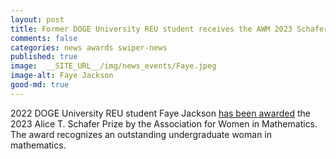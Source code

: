 ```yaml
---
layout: post
title: Former DOGE University REU student receives the AWM 2023 Schafer Prize
comments: false
categories: news awards swiper-news
published: true
image:  __SITE_URL__/img/news_events/Faye.jpeg
image-alt: Faye Jackson
good-md: true
---
```


2022 DOGE University REU student Faye Jackson [has been awarded](https://awm-math.org/awards/schafer-prize-for-undergraduates/schafer-prize-2023/) the 2023 Alice T. Schafer Prize by the Association for Women in Mathematics. The award recognizes an outstanding undergraduate woman in mathematics.